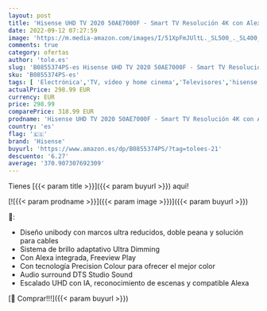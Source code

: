 ```yaml
---
layout: post
title: 'Hisense UHD TV 2020 50AE7000F - Smart TV Resolución 4K con Alexa integrada  Precision Colour  escalado UHD con IA  Ultra Dimming  audio DTS Studio Sound  Vidaa U 4.0  Color Negro'
date: 2022-09-12 07:27:59
image: 'https://m.media-amazon.com/images/I/51XpFmJUltL._SL500_._SL400_.jpg'
comments: true
category: ofertas
author: 'tole.es'
slug: 'B0855374PS-es Hisense UHD TV 2020 50AE7000F - Smart TV Resolución 4K con...'
sku: 'B0855374PS-es'
tags: [ 'Electrónica','TV, vídeo y home cinema','Televisores','hisense','smart','tv','🇪🇸', ]
actualPrice: 298.99 EUR
currency: EUR
price: 298.99
comparePrice: 318.99 EUR
prodname: 'Hisense UHD TV 2020 50AE7000F - Smart TV Resolución 4K con Alexa integrada  Precision Colour  escalado UHD con IA  Ultra Dimming  audio DTS Studio Sound  Vidaa U 4.0  Color Negro'
country: 'es'
flag: '🇪🇸'
brand: 'Hisense'
buyurl: 'https://www.amazon.es/dp/B0855374PS/?tag=tolees-21'
descuento: '6.27'
average: '370.907307692309'
---
```


Tienes [{{< param title >}}]({{< param buyurl >}}) aqui!

[![{{< param prodname >}}]({{< param image >}})]({{< param buyurl >}})

🔎:

- Diseño unibody con marcos ultra reducidos, doble peana y solución para cables
- Sistema de brillo adaptativo Ultra Dimming
- Con Alexa integrada, Freeview Play
- Con tecnología Precision Colour para ofrecer el mejor color
- Audio surround DTS Studio Sound
- Escalado UHD con IA, reconocimiento de escenas y compatible Alexa

[🛒 Comprar!!!]({{< param buyurl >}})
